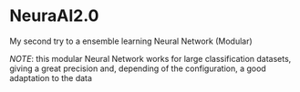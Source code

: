 # NeuraAI2.0
My second try to a ensemble learning Neural Network (Modular)

*NOTE*: this modular Neural Network works for large classification datasets, giving a great precision and, depending of the configuration, a good adaptation to the data

